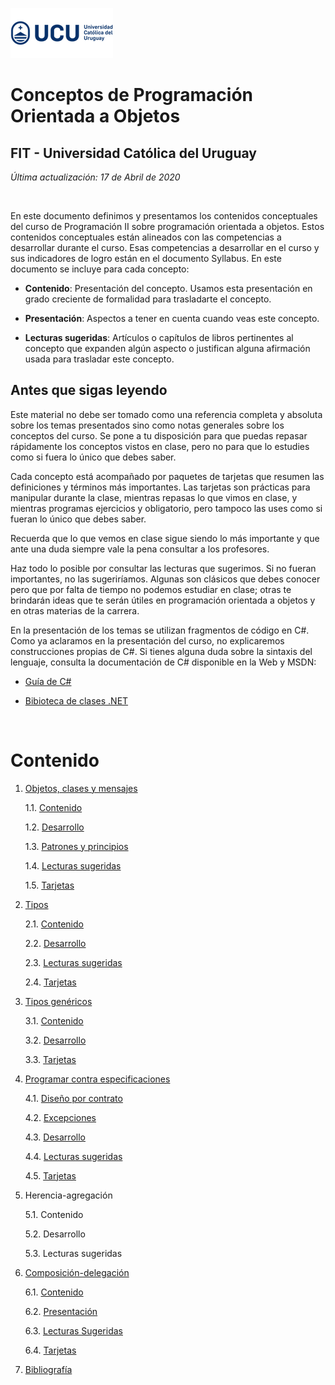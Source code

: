 ![UCU](./Assets/logo-ucu.png)
# Conceptos de Programación Orientada a Objetos
## FIT - Universidad Católica del Uruguay


_Última actualización: 17 de Abril de 2020_

<br/>

En este documento definimos y presentamos los contenidos conceptuales del curso de Programación II sobre programación orientada a objetos. Estos contenidos conceptuales están alineados con las competencias a desarrollar durante el curso. Esas competencias a desarrollar en el curso y sus indicadores de logro están en el documento Syllabus.
En este documento se incluye para cada concepto:

- **Contenido**: Presentación del concepto. Usamos esta presentación en grado creciente de formalidad para trasladarte el concepto.

- **Presentación**: Aspectos a tener en cuenta cuando veas este concepto.

- **Lecturas sugeridas**: Artículos o capítulos de libros pertinentes al concepto que expanden algún aspecto o justifican alguna afirmación usada para trasladar este concepto.

## Antes que sigas leyendo

Este material no debe ser tomado como una referencia completa y absoluta sobre los temas presentados sino como notas generales sobre los conceptos del curso. Se pone a tu disposición para que puedas repasar rápidamente los conceptos vistos en clase, pero no para que lo estudies como si fuera lo único que debes saber.

Cada concepto está acompañado por paquetes de tarjetas que resumen las definiciones y términos más importantes. Las tarjetas son prácticas para manipular durante la clase, mientras repasas lo que vimos en clase, y mientras programas ejercicios y obligatorio, pero tampoco las uses como si fueran lo único que debes saber.

Recuerda que lo que vemos en clase sigue siendo lo más importante y que ante una duda siempre vale la pena consultar a los profesores.

Haz todo lo posible por consultar las lecturas que sugerimos. Si no fueran importantes, no las sugeriríamos. Algunas son clásicos que debes conocer pero que por falta de tiempo no podemos estudiar en clase; otras te brindarán ideas que te serán útiles en programación orientada a objetos y en otras materias de la carrera.

En la presentación de los temas se utilizan fragmentos de código en C#. Como ya aclaramos en la presentación del curso, no explicaremos construcciones propias de C#. Si tienes alguna duda sobre la sintaxis del lenguaje, consulta la documentación de C# disponible en la Web y MSDN:

- [Guía de C#](https://docs.microsoft.com/en-us/dotnet/csharp/)

- [Bibioteca de clases .NET](https://docs.microsoft.com/en-us/dotnet/api/)

<br/>

# Contenido


1. [Objetos, clases y mensajes](./Capitulos/1_Objetos_Clases_Mensajes/1_1_Contenido.md#1-objetos,-clases-y-mensajes)

    1.1. [Contenido](./Capitulos/1_Objetos_Clases_Mensajes/1_1_Contenido.md)

    1.2. [Desarrollo](./Capitulos/1_Objetos_Clases_Mensajes/1_2_Desarrollo.md)

    1.3. [Patrones y principios](./Capitulos/1_Objetos_Clases_Mensajes/1_3_Patrones_Principios.md)

    1.4. [Lecturas sugeridas](./Capitulos/1_Objetos_Clases_Mensajes/1_4_Lecturas_Sugeridas.md)

    1.5. [Tarjetas](./Tarjetas/Objetos_Clases_Mensajes/README.md)

2. [Tipos](./Capitulos/2_Tipos/2_1_Contenido.md#2-tipos)

    2.1. [Contenido](./Capitulos/2_Tipos/2_1_Contenido.md)

    2.2. [Desarrollo](./Capitulos/2_Tipos/2_2_Desarrollo.md)
    
    2.3. [Lecturas sugeridas](./Capitulos/2_Tipos/2_3_Lecturas_Sugeridas.md)

    2.4. [Tarjetas](./Tarjetas/Tipos/README.md)

3. [Tipos genéricos](./Capitulos/3_Tipos_Genericos/3_1_Contenido.md#1-tipos-genéricos)

    3.1. [Contenido](./Capitulos/3_Tipos_Genericos/3_1_Contenido.md)

    3.2. [Desarrollo](./Capitulos/3_Tipos_Genericos/3_2_Desarrollo.md)

    3.3. [Tarjetas](./Tarjetas/Tipos_Genericos/README.md)

4. [Programar contra especificaciones](./Capitulos/4_Programar_Contra_Especificaciones/4_1_Diseño_Por_Contrato.md#4-programar-contra-especificaciones)

    4.1. [Diseño por contrato](./Capitulos/4_Programar_Contra_Especificaciones/4_1_Diseño_Por_Contrato.md)

    4.2. [Excepciones](./Capitulos/4_Programar_Contra_Especificaciones/4_2_Excepciones.md)

    4.3. [Desarrollo](./Capitulos/4_Programar_Contra_Especificaciones/4_3_Desarrollo.md)

    4.4. [Lecturas sugeridas](./Capitulos/4_Programar_Contra_Especificaciones/4_4_Lecturas_Sugeridas.md)

    4.5. [Tarjetas](./Tarjetas/Programar_Contra_Especificaciones/README.md)

5. Herencia-agregación

    5.1. Contenido

    5.2. Desarrollo

    5.3. Lecturas sugeridas

6. [Composición-delegación](./Capitulos/6_Composicion_Delegacion/6_1_Contenido.md#6-composición-delegación)

    6.1. [Contenido](./Capitulos/6_Composicion_Delegacion/6_1_Contenido.md)

    6.2. [Presentación](./Capitulos/6_Composicion_Delegacion/6_2_Presentacion.md)

    6.3. [Lecturas Sugeridas](./Capitulos/6_Composicion_Delegacion/6_3_Lecturas_Sugeridas.md)

    6.4. [Tarjetas](./Tarjetas/Composicion_Delegacion/README.md)

7. [Bibliografía](./Capitulos/7_Bibliografia/Bibliografia.md#7-bibliografia) 
